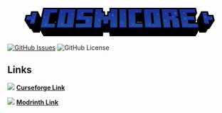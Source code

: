 


<p align="center"><img width=85% src="https://raw.githubusercontent.com/Starexify/Cosmicore/1.21/src/main/resources/cosmicore_logo.png?token=GHSAT0AAAAAACTBPAKN3YXSWJCRIDHMQOYSZVHL2QA"></p>

[![GitHub Issues](https://img.shields.io/github/issues/Starexify/cosmicore)](https://github.com/Starexify/Cosmicore/issues)
![GitHub License](https://img.shields.io/github/license/Starexify/cosmicore?link=https%3A%2F%2Fgithub.com%2FStarexify%2FCosmicore%2Fblob%2F1.21%2FLICENSE)


## Links

[<img src=https://media.forgecdn.net/avatars/130/458/636460205549127215.png height=16>](https://www.curseforge.com/minecraft/mc-mods/cosmicore)
**[Curseforge Link](https://www.curseforge.com/minecraft/mc-mods/cosmicore)**

[<img src=https://modrinth.com/favicon.ico height=16>](https://modrinth.com/mod/cosmicore)
**[Modrinth Link](https://modrinth.com/mod/cosmicore)**
